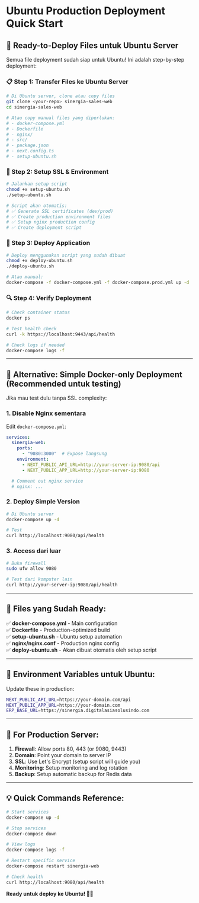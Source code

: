 # Ubuntu Production Deployment Quick Start

## 🚀 Ready-to-Deploy Files untuk Ubuntu Server

Semua file deployment sudah siap untuk Ubuntu! Ini adalah step-by-step deployment:

### 📋 Step 1: Transfer Files ke Ubuntu Server

```bash
# Di Ubuntu server, clone atau copy files
git clone <your-repo> sinergia-sales-web
cd sinergia-sales-web

# Atau copy manual files yang diperlukan:
# - docker-compose.yml
# - Dockerfile
# - nginx/
# - src/
# - package.json
# - next.config.ts
# - setup-ubuntu.sh
```

### 🔐 Step 2: Setup SSL & Environment

```bash
# Jalankan setup script
chmod +x setup-ubuntu.sh
./setup-ubuntu.sh

# Script akan otomatis:
# ✅ Generate SSL certificates (dev/prod)
# ✅ Create production environment files
# ✅ Setup nginx production config
# ✅ Create deployment script
```

### 🚀 Step 3: Deploy Application

```bash
# Deploy menggunakan script yang sudah dibuat
chmod +x deploy-ubuntu.sh
./deploy-ubuntu.sh

# Atau manual:
docker-compose -f docker-compose.yml -f docker-compose.prod.yml up -d
```

### 🔍 Step 4: Verify Deployment

```bash
# Check container status
docker ps

# Test health check
curl -k https://localhost:9443/api/health

# Check logs if needed
docker-compose logs -f
```

---

## 🐳 Alternative: Simple Docker-only Deployment (Recommended untuk testing)

Jika mau test dulu tanpa SSL complexity:

### 1. Disable Nginx sementara

Edit `docker-compose.yml`:
```yaml
services:
  sinergia-web:
    ports:
      - "9080:3000"  # Expose langsung
    environment:
      - NEXT_PUBLIC_API_URL=http://your-server-ip:9080/api
      - NEXT_PUBLIC_APP_URL=http://your-server-ip:9080

  # Comment out nginx service
  # nginx: ...
```

### 2. Deploy Simple Version

```bash
# Di Ubuntu server
docker-compose up -d

# Test
curl http://localhost:9080/api/health
```

### 3. Access dari luar

```bash
# Buka firewall
sudo ufw allow 9080

# Test dari komputer lain
curl http://your-server-ip:9080/api/health
```

---

## 📁 Files yang Sudah Ready:

✅ **docker-compose.yml** - Main configuration  
✅ **Dockerfile** - Production-optimized build  
✅ **setup-ubuntu.sh** - Ubuntu setup automation  
✅ **nginx/nginx.conf** - Production nginx config  
✅ **deploy-ubuntu.sh** - Akan dibuat otomatis oleh setup script  

---

## 🔧 Environment Variables untuk Ubuntu:

Update these in production:
```bash
NEXT_PUBLIC_API_URL=https://your-domain.com/api
NEXT_PUBLIC_APP_URL=https://your-domain.com
ERP_BASE_URL=https://sinergia.digitalasiasolusindo.com
```

---

## 🚨 For Production Server:

1. **Firewall**: Allow ports 80, 443 (or 9080, 9443)
2. **Domain**: Point your domain to server IP
3. **SSL**: Use Let's Encrypt (setup script will guide you)
4. **Monitoring**: Setup monitoring and log rotation
5. **Backup**: Setup automatic backup for Redis data

---

## 💡 Quick Commands Reference:

```bash
# Start services
docker-compose up -d

# Stop services  
docker-compose down

# View logs
docker-compose logs -f

# Restart specific service
docker-compose restart sinergia-web

# Check health
curl http://localhost:9080/api/health
```

**Ready untuk deploy ke Ubuntu! 🎉🐧**
